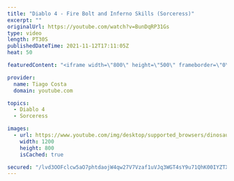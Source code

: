 ```yaml
---
title: "Diablo 4 - Fire Bolt and Inferno Skills (Sorceress)"
excerpt: ""
originalUrl: https://youtube.com/watch?v=BunDqRP31Gs
type: video
length: PT30S
publishedDateTime: 2021-11-12T17:11:05Z
heat: 50

featuredContent: "<iframe width=\"800\" height=\"500\" frameborder=\"0\" src=\"https://www.youtube.com/embed/BunDqRP31Gs\" allow=\"accelerometer; autoplay; encrypted-media; gyroscope; picture-in-picture\" allowfullscreen></iframe>"

provider:
  name: Tiago Costa
  domain: youtube.com

topics:
  - Diablo 4
  - Sorceress

images:
  - url: https://www.youtube.com/img/desktop/supported_browsers/dinosaur.png
    width: 1200
    height: 800
    isCached: true

secured: "/lvd3OOFclcw5aO7phtdaojW4qw27V7Vzaf1uVJq3WGT4sY9u71QhK00IYZTXqDaMg2lfEI72nsEuhPY41pnMIvFvmUA+cV/esvUSIF95nleOh6CLSZccPSOfxpKOQLk/ufGphSWSN7yjE3Bp+wJIfe9/stF6mO8yemRGR8amIzsFd3X/yY/+jUhO7PHMcJUE0QykycplI3XW6LpdG+OlYR5mnkJlfEoTOL968xcL0KGL9fEVSrD6vhFd35S1u9MCh9o/eo+NsIZ37WgJ+P68SPaY+pqllvTXMdEFeFr5kf9+BHkWh3MCQG/2cQ2Wo48NJlHtqBbaityFBLcnPVbB6euD7l7fFv18xcCCyoFZ4SbooHe5V7bgaEj+Goor1DiTYxTHpdRe51h5g6CEfMic2Lr0NKr60EFIwzcyALuY20=;A/qZOkjePl6a13UtvMvNcg=="
---
```


